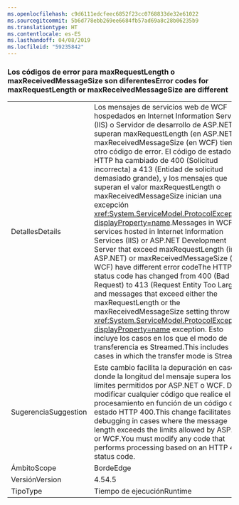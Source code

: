 ```yaml
---
ms.openlocfilehash: c9d6111edcfeec6852f23cc0768833de32e61022
ms.sourcegitcommit: 5b6d778ebb269ee6684fb57ad69a8c28b06235b9
ms.translationtype: HT
ms.contentlocale: es-ES
ms.lasthandoff: 04/08/2019
ms.locfileid: "59235842"
---
```

### <a name="error-codes-for-maxrequestlength-or-maxreceivedmessagesize-are-different"></a><span data-ttu-id="ba443-101">Los códigos de error para maxRequestLength o maxReceivedMessageSize son diferentes</span><span class="sxs-lookup"><span data-stu-id="ba443-101">Error codes for maxRequestLength or maxReceivedMessageSize are different</span></span>

|   |   |
|---|---|
|<span data-ttu-id="ba443-102">Detalles</span><span class="sxs-lookup"><span data-stu-id="ba443-102">Details</span></span>|<span data-ttu-id="ba443-103">Los mensajes de servicios web de WCF hospedados en Internet Information Services (IIS) o Servidor de desarrollo de ASP.NET que superan maxRequestLength (en ASP.NET) o maxReceivedMessageSize (en WCF) tienen otro código de error. El código de estado HTTP ha cambiado de 400 (Solicitud incorrecta) a 413 (Entidad de solicitud demasiado grande), y los mensajes que superan el valor maxRequestLength o maxReceivedMessageSize inician una excepción <xref:System.ServiceModel.ProtocolException?displayProperty=name>.</span><span class="sxs-lookup"><span data-stu-id="ba443-103">Messages in WCF web services hosted in Internet Information Services (IIS) or ASP.NET Development Server that exceed maxRequestLength (in ASP.NET) or maxReceivedMessageSize (in WCF) have different error codeThe HTTP status code has changed from 400 (Bad Request) to 413 (Request Entity Too Large), and messages that exceed either the maxRequestLength or the maxReceivedMessageSize setting throw a <xref:System.ServiceModel.ProtocolException?displayProperty=name> exception.</span></span> <span data-ttu-id="ba443-104">Esto incluye los casos en los que el modo de transferencia es Streamed.</span><span class="sxs-lookup"><span data-stu-id="ba443-104">This includes cases in which the transfer mode is Streamed.</span></span>|
|<span data-ttu-id="ba443-105">Sugerencia</span><span class="sxs-lookup"><span data-stu-id="ba443-105">Suggestion</span></span>|<span data-ttu-id="ba443-106">Este cambio facilita la depuración en casos donde la longitud del mensaje supera los límites permitidos por ASP.NET o WCF. Debe modificar cualquier código que realice el procesamiento en función de un código de estado HTTP 400.</span><span class="sxs-lookup"><span data-stu-id="ba443-106">This change facilitates debugging in cases where the message length exceeds the limits allowed by ASP.NET or WCF.You must modify any code that performs processing based on an HTTP 400 status code.</span></span>|
|<span data-ttu-id="ba443-107">Ámbito</span><span class="sxs-lookup"><span data-stu-id="ba443-107">Scope</span></span>|<span data-ttu-id="ba443-108">Borde</span><span class="sxs-lookup"><span data-stu-id="ba443-108">Edge</span></span>|
|<span data-ttu-id="ba443-109">Versión</span><span class="sxs-lookup"><span data-stu-id="ba443-109">Version</span></span>|<span data-ttu-id="ba443-110">4.5</span><span class="sxs-lookup"><span data-stu-id="ba443-110">4.5</span></span>|
|<span data-ttu-id="ba443-111">Tipo</span><span class="sxs-lookup"><span data-stu-id="ba443-111">Type</span></span>|<span data-ttu-id="ba443-112">Tiempo de ejecución</span><span class="sxs-lookup"><span data-stu-id="ba443-112">Runtime</span></span>|
